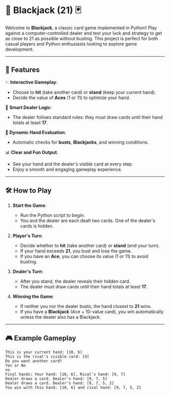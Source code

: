 # 🎲 **Blackjack (21)** 🃏

Welcome to **Blackjack**, a classic card game implemented in Python! Play against a computer-controlled dealer and test your luck and strategy to get as close to 21 as possible without busting. This project is perfect for both casual players and Python enthusiasts looking to explore game development.

---

## 🚀 **Features**

✨ **Interactive Gameplay**:  
- Choose to **hit** (take another card) or **stand** (keep your current hand).  
- Decide the value of **Aces** (1 or 11) to optimize your hand.  

🤖 **Smart Dealer Logic**:  
- The dealer follows standard rules: they must draw cards until their hand totals at least **17**.  

🎯 **Dynamic Hand Evaluation**:  
- Automatic checks for **busts**, **Blackjacks**, and winning conditions.  

📊 **Clear and Fun Output**:  
- See your hand and the dealer's visible card at every step.  
- Enjoy a smooth and engaging gameplay experience.  

---

## 🛠️ **How to Play**

1. **Start the Game**:  
   - Run the Python script to begin.  
   - You and the dealer are each dealt two cards. One of the dealer's cards is hidden.  

2. **Player's Turn**:  
   - Decide whether to **hit** (take another card) or **stand** (end your turn).  
   - If your hand exceeds **21**, you bust and lose the game.  
   - If you have an **Ace**, you can choose its value (1 or 11) to avoid busting.  

3. **Dealer's Turn**:  
   - After you stand, the dealer reveals their hidden card.  
   - The dealer must draw cards until their hand totals at least **17**.  

4. **Winning the Game**:  
   - If neither you nor the dealer busts, the hand closest to **21** wins.  
   - If you have a **Blackjack** (Ace + 10-value card), you win automatically unless the dealer also has a Blackjack.  

---

## 🎮 **Example Gameplay**

```plaintext
This is your current hand: [10, 6]
This is the rival's visible card: [9]
Do you want another card?
Yes or No
no
Final hands: Your hand: [10, 6], Rival's hand: [9, 7]
Dealer draws a card. Dealer's hand: [9, 7, 5]
Dealer draws a card. Dealer's hand: [9, 7, 5, 2]
You win with this hand: [10, 6] and rival hand: [9, 7, 5, 2]

